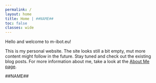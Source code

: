 ```yaml
---
permalink: /
layout: home
title: Home | ##NAME##
toc: false
classes: wide
---
```


Hello and welcome to m-ibot.eu!

This is my personal website. The site looks still a bit empty, mut more content might follow in the future. Stay tuned and check out the existing blog posts. For more information about me, take a look at the [About Me page](/about-me).

##NAME##
